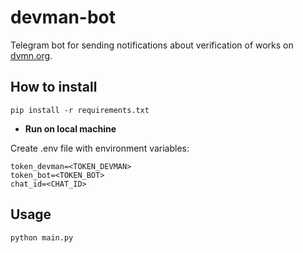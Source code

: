 # devman-bot
 
Telegram bot for sending notifications about verification of works on [dvmn.org](https://dvmn.org/modules).
## How to install
```
pip install -r requirements.txt
```
* **Run on local machine**

Create .env file with environment variables:
```
token_devman=<TOKEN_DEVMAN>
token_bot=<TOKEN_BOT>
chat_id=<CHAT_ID>
```
## Usage
```
python main.py
```
